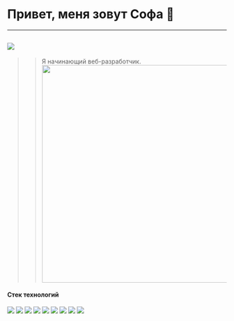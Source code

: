 # Привет, меня зовут Софа 👋
---
## <img src="https://img.shields.io/badge/Обо мне-white?style=for-the-badge&logo=Buy Me A Coffee&logoColor=696969"/>
>>Я начинающий веб-разработчик. <img src="https://github.com/abhisheknaiidu/abhisheknaiidu/raw/master/code.gif?raw=true" width="500" border-radius="50%">
#### Стек технологий
<img src="https://img.shields.io/badge/HTML-696969?style=for-the-badge&logo=HTML5&logoColor=red"/> <img src="https://img.shields.io/badge/CSS-696969?style=for-the-badge&logo=CSS3&logoColor=008000"/> <img src="https://img.shields.io/badge/JS-696969?style=for-the-badge&logo=HTML5&logoColor=0000FF"/> <img src="https://img.shields.io/badge/PHP-696969?style=for-the-badge&logo=PHP&logoColor=4B0082"/> <img src="https://img.shields.io/badge/GIT-696969?style=for-the-badge&logo=Git&logoColor=F05032"/> <img src="https://img.shields.io/badge/Figma-696969?style=for-the-badge&logo=Figma&logoColor=8B008B"/> <img src="https://img.shields.io/badge/Node.js-696969?style=for-the-badge&logo=Node.js&logoColor=32CD32"/> <img src="https://img.shields.io/badge/Notion-696969?style=for-the-badge&logo=Notion&logoColor=E0FFFF"/> <img src="https://img.shields.io/badge/Framework-696969?style=for-the-badge&logo=Framework7&logoColor=EE350F"/>


